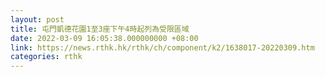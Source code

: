 ```yaml
---
layout: post
title: 屯門凱德花園1至3座下午4時起列為受限區域
date: 2022-03-09 16:05:38.000000000 +08:00
link: https://news.rthk.hk/rthk/ch/component/k2/1638017-20220309.htm
categories: rthk
---
```



